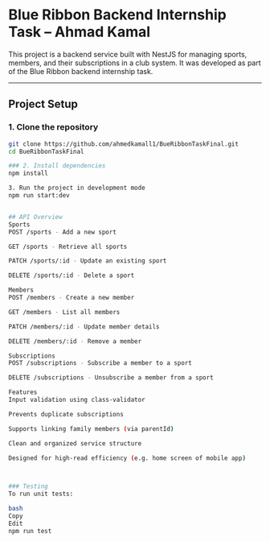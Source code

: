 # Blue Ribbon Backend Internship Task – Ahmad Kamal

This project is a backend service built with NestJS for managing sports, members, and their subscriptions in a club system. It was developed as part of the Blue Ribbon backend internship task.

---

## Project Setup

### 1. Clone the repository

```bash
git clone https://github.com/ahmedkamall1/BueRibbonTaskFinal.git
cd BueRibbonTaskFinal

### 2. Install dependencies
npm install

3. Run the project in development mode
npm run start:dev


## API Overview
Sports
POST /sports - Add a new sport

GET /sports - Retrieve all sports

PATCH /sports/:id - Update an existing sport

DELETE /sports/:id - Delete a sport

Members
POST /members - Create a new member

GET /members - List all members

PATCH /members/:id - Update member details

DELETE /members/:id - Remove a member

Subscriptions
POST /subscriptions - Subscribe a member to a sport

DELETE /subscriptions - Unsubscribe a member from a sport

Features
Input validation using class-validator

Prevents duplicate subscriptions

Supports linking family members (via parentId)

Clean and organized service structure

Designed for high-read efficiency (e.g. home screen of mobile app)



### Testing
To run unit tests:

bash
Copy
Edit
npm run test
